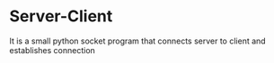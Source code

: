 # Server-Client
It is a small python socket program that connects server to client and establishes connection 
